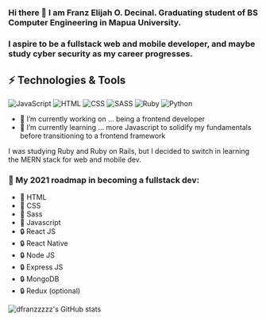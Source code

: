 
### Hi there 👋 I am Franz Elijah O. Decinal. Graduating student of BS Computer Engineering in Mapua University.
### I aspire to be a fullstack web and mobile developer, and maybe study cyber security as my career progresses.

## ⚡ Technologies & Tools
![JavaScript](https://img.shields.io/badge/-JavaScript-000?style=flat&logoColor=white&logo=javascript&color=yellow)
![HTML](https://img.shields.io/badge/-HTML-000?style=flat&logo=html5&logoColor=white&color=red)
![CSS](https://img.shields.io/badge/-CSS-000?style=flat&logo=css3&logoColor=white&color=blue)
![SASS](https://img.shields.io/badge/-Sass-000?style=flat&logo=sass&logoColor=white&color=ff69b4)
![Ruby](https://img.shields.io/badge/-Ruby-000?style=flat&logo=ruby&logoColor=white&color=critical)
![Python](https://img.shields.io/badge/-Python-000?style=flat&logo=python&logoColor=white&color=218291)

- 🔭 I’m currently working on ... being a frontend developer
- 🌱 I’m currently learning ... more Javascript to solidify my fundamentals before transitioning to a frontend framework

I was studying Ruby and Ruby on Rails, but I decided to switch in learning the MERN stack for web and mobile dev.

### 🧭 My 2021 roadmap in becoming a fullstack dev:
- 📌 HTML
- 📌 CSS
- 📌 Sass
- 📌 Javascript
- 🔒 React JS
- 🔒 React Native
- 🔒 Node JS
- 🔒 Express JS
- 🔒 MongoDB
- 🔒 Redux (optional)






![dfranzzzzz's GitHub stats](https://github-readme-stats.vercel.app/api?username=dfranzzzzz&show_icons=true&theme=algolia)

